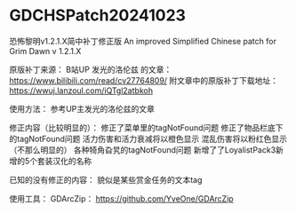 # GDCHSPatch20241023
恐怖黎明v1.2.1.X简中补丁修正版
An improved Simplified Chinese patch for Grim Dawn v 1.2.1.X

原版补丁来源：
B站UP 发光的洛伦兹 的文章：https://www.bilibili.com/read/cv27764809/
附文章中的原版补丁下载地址：https://wwuj.lanzoul.com/iQTgl2atbkoh

使用方法：
参考UP主发光的洛伦兹的文章

修正内容（比较明显的）：
修正了菜单里的tagNotFound问题
修正了物品栏底下的tagNotFound问题
活力伤害和活力衰减将以橙色显示
混乱伤害将以粉红色显示
（不那么明显的）
各种犄角旮旯的tagNotFound问题
新增了了LoyalistPack3新增的5个套装汉化的名称

已知的没有修正的内容：
貌似是某些赏金任务的文本tag

使用工具：
GDArcZip： https://github.com/YveOne/GDArcZip
